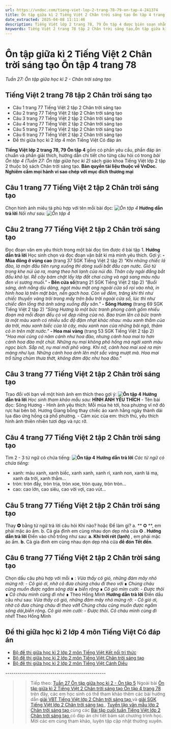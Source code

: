 ```yaml
---
url: https://vndoc.com/tieng-viet-lop-2-trang-78-79-on-tap-4-241374
title: Ôn tập giữa kì 2 Tiếng Việt 2 Chân trời sáng tạo Ôn tập 4 trang 78 - Tuần 27: Ôn tập giữa học kì 2 - Chân trời sáng tạo - VnDoc.com
date_extracted: 2025-04-08 11:11:46
description: Tiếng Việt lớp 2 trang 78, 79 Ôn tập 4 được biên soạn nhằm giúp các em HS đạt kết quả tốt trong quá trình làm bài tập và học tập môn Tiếng Việt lớp 2.
keywords: Tiếng Việt 2 trang 78 tập 2 Chân trời sáng tạo,Ôn tập giữa kì 2 Tiếng Việt 2 Chân trời sáng tạo Ôn tập 4 trang 78,Tiếng Việt lớp 2 trang 78 Ôn tập 4,Tuần 27 Ôn tập 4,Ôn tập 4,bài Ôn tập 4,Tuần 27 Ôn tập giữa học kì 2,Ôn tập giữa học kì 2,ôn tập giữa học kì II,tiếng việt 2 tuần 27,tiếng việt 2,tiếng việt lớp 2,sách tiếng việt 2,sách tiếng việt lớp 2,bài tập tiếng việt lớp 2,tiếng việt lớp 2 tập 2,học tiếng việt chân trời sáng tạo,chân trời sáng tạo
---
```


# Ôn tập giữa kì 2 Tiếng Việt 2 Chân trời sáng tạo Ôn tập 4 trang 78
 _Tuần 27: Ôn tập giữa học kì 2 - Chân trời sáng tạo_
## **Tiếng Việt 2 trang 78 tập 2 Chân trời sáng tạo**
  * Câu 1 trang 77 Tiếng Việt 2 tập 2 Chân trời sáng tạo 
  * Câu 2 trang 77 Tiếng Việt 2 tập 2 Chân trời sáng tạo 
  * Câu 3 trang 77 Tiếng Việt 2 tập 2 Chân trời sáng tạo 
  * Câu 4 trang 77 Tiếng Việt 2 tập 2 Chân trời sáng tạo 
  * Câu 5 trang 77 Tiếng Việt 2 tập 2 Chân trời sáng tạo 
  * Câu 6 trang 77 Tiếng Việt 2 tập 2 Chân trời sáng tạo 
  * Đề thi giữa học kì 2 lớp 4 môn Tiếng Việt Có đáp án

**Tiếng Việt lớp 2 trang 78, 79 Ôn tập 4** gồm có phần yêu cầu, phần đáp án chuẩn và phần giải thích, hướng dẫn chi tiết cho từng câu hỏi có trong _bài Ôn tập 4 \(Tuần 27: Ôn tập giữa học kì 2\)_ sách giáo khoa Tiếng Việt lớp 2 tập 2 thuộc bộ sách Chân trời sáng tạo.
**Bản quyền tài liệu thuộc về VnDoc.  
Nghiêm cấm mọi hành vi sao chép với mục đích thương mại**
## **Câu 1 trang 77 Tiếng Việt 2 tập 2 Chân trời sáng tạo**
Chọn hình ảnh miêu tả phù hợp với tên mỗi bài đọc:
_![Ôn tập 4](https://i.vdoc.vn/data/image/2021/08/24/tieng-viet-lop-2-trang-78-79-on-tap-4-1.jpg)_
**Hướng dẫn trả lời**
 _Nối như sau:_
_![Ôn tập 4](https://i.vdoc.vn/data/image/2021/08/24/tieng-viet-lop-2-trang-78-79-on-tap-4-2.jpg)_
## **Câu 2 trang 77 Tiếng Việt 2 tập 2 Chân trời sáng tạo**
Đọc đoạn văn em yêu thích trong một bài đọc tìm được ở bài tập 1.
**Hướng dẫn trả lời**
Học sinh chọn và đọc đoạn văn bất kì mà mình yêu thích.
Gợi ý:
**\- Mùa đông ở vùng cao** \(trang 37 SGK Tiếng Việt 2 tập 2\)
_"Khi những chiếc lá đào, lá mận đầu tiên rụng xuống thì dòng suối bắt đầu cạn nước. Gió từ trong khe núi ùa ra, mang theo hơi lạnh của núi đá. Thân cây ngải đắng bắt đầu khô lại. Rễ cây bám chặt lấy lớp đất chai cứng và ngả sang màu nâu đen vì sương muối."_
**\- Bên cửa sổ**\(trang 21 SGK Tiếng Việt 2 tập 2\)
_"Buổi sáng, ánh nắng dịu dàng, ngọt màu mật ong ngoài cửa sổ rọi vào nhà, in hình hoa lá trên mặt bàn, nền gạch hoa. Còn về đêm, trăng khi thì như chiếc thuyền vàng trôi trong mây trên bầu trời ngoài cửa sổ, lúc thì như chiếc đèn lồng thả ánh sáng xuống đầy sân."_
**\- Sông Hương** \(trang 69 SGK Tiếng Việt 2 tập 2\)
_"Sông Hương là một bức tranh phong cảnh gồm nhiều đoạn mà mỗi đoạn đều có vẻ đẹp riêng của nó. Bao trùm lên cả bức tranh là một màu xanh có nhiều sắc độ đậm nhạt khác nhau: màu xanh thẳm của da trời, màu xanh biếc của lá cây, màu xanh non của những bãi ngô, thảm cỏ in trên mặt nước."_
**\- Hoa mai vàng** \(trang 53 SGK Tiếng Việt 2 tập 2\)
_"Hoa mai cũng có năm cánh như hoa đào, nhưng cánh hoa mai to hơn cánh hoa đào một chút. Những nụ mai không phô hồng mà ngời xanh màu ngọc bích. Sắp nở, nụ mai mới phô vàng. Khi nở, cánh hoa mai xoè ra mịn màng như lụa. Những cánh hoa ánh lên một sắc vàng mượt mà. Hoa mai trổ từng chùm thưa thớt, không đơm đặc như hoa đào."_
## **Câu 3 trang 77 Tiếng Việt 2 tập 2 Chân trời sáng tạo**
Trao đổi với bạn về một hình ảnh em thích theo gợi ý:
**![Ôn tập 4](https://i.vdoc.vn/data/image/2021/08/24/tieng-viet-lop-2-trang-78-79-on-tap-4-3.jpg)**
**Hướng dẫn trả lời**
 _Học sinh tham khảo mẫu sau:_
**HÌNH ẢNH YÊU THÍCH**
\- Tên bài đọc: Sông Hương
\- Hình ảnh yêu thích: Mỗi mùa hè tới, hoa phượng vĩ nở đỏ rực hai bên bờ. Hương Giang bỗng thay chiếc áo xanh hằng ngày thành dải lụa đào ứng hồng cả phố phường.
\- Cảm xúc của em: thích thú, yêu thích hình ảnh thiên nhiên tươi đẹp và rực rỡ.
## **Câu 4 trang 77 Tiếng Việt 2 tập 2 Chân trời sáng tạo**
Tìm 2 - 3 từ ngữ có chứa tiếng:
**![Ôn tập 4](https://i.vdoc.vn/data/image/2021/08/24/tieng-viet-lop-2-trang-78-79-on-tap-4-4.jpg)**
**Hướng dẫn trả lời**
 _Các từ ngữ có chứa tiếng:_
  * xanh: màu xanh, xanh biếc, xanh xanh, xanh rì, xanh non, xanh lá mạ, xanh da trời, xanh thẫm…
  * tròn: tròn đầy, tròn trịa, tròn xoe, tròn quay, tròn tròn…
  * cao: cao lớn, cao siêu, cao vời vợi, cao vút…

## **Câu 5 trang 77 Tiếng Việt 2 tập 2 Chân trời sáng tạo**
Thay **✪** bằng từ ngữ trả lời câu hỏi Khi nào? hoặc Để làm gì?
a. ** ✪ **, em phải mặc áo ấm.
b. Cả gia đình em cùng nhau dọn dẹp nhà cửa ✪ .
**Hướng dẫn trả lời**
Điền vào chỗ trống như sau:
**a. Khi trời rét \(lạnh\)** , em phải mặc áo ấm.
**b.** Cả gia đình em cùng nhau dọn dẹp nhà cửa **để đón Tết đến**.
## **Câu 6 trang 77 Tiếng Việt 2 tập 2 Chân trời sáng tạo**
Chọn dấu câu phù hợp với mỗi ∎ :
_Vừa thấy cô gió, những đám mây nhỏ mừng rỡ:_
_\- Cô gió ơi, nhờ cô đưa chúng cháu đi theo với_ ∎ _Chúng cháu cũng muốn được ngắm sông dài_ ∎ _biển rộng_ ∎
 _Cô gió mỉm cười:_
_\- Được thôi_ ∎ _Cô cháu mình cùng đi nhé_ ∎
Theo Hồng Minh
**Hướng dẫn trả lời**
Điền dấu câu như sau:
_Vừa thấy cô gió, những đám mây nhỏ mừng rỡ:_
_\- Cô gió ơi, nhờ cô đưa chúng cháu đi theo với_**\!** _Chúng cháu cũng muốn được ngắm sông dài_**,**_biển rộng_**.**
_Cô gió mỉm cười:_
_\- Được thôi_**.** _Cô cháu mình cùng đi nhé_**\!**
Theo Hồng Minh
## **Đề thi giữa học kì 2 lớp 4 môn Tiếng Việt Có đáp án**
  * [Bộ đề thi giữa học kì 2 lớp 2 môn Tiếng Việt Kết nối tri thức](<https://vndoc.com/bo-de-thi-giua-hoc-ki-2-mon-tieng-viet-lop-2-sach-kn-256892>)
  * [Bộ đề thi giữa học kì 2 lớp 2 môn Tiếng Việt Chân trời sáng tạo](<https://vndoc.com/bo-de-thi-giua-hoc-ki-2-lop-2-mon-tieng-viet-sach-chan-troi-sang-tao-256906>)
  * [Bộ đề thi giữa học kì 2 lớp 2 môn Tiếng Việt Cánh Diều](<https://vndoc.com/bo-de-thi-giua-hoc-ki-2-lop-2-mon-tieng-viet-sach-canh-dieu-256905>)

\-------------------------------------------------
>> Tiếp theo: [Tuần 27 Ôn tập giữa học kì 2 - Ôn tập 5](<https://vndoc.com/tieng-viet-lop-2-trang-80-81-on-tap-5-241379>)
Ngoài bài [Ôn tập giữa kì 2 Tiếng Việt 2 Chân trời sáng tạo Ôn tập 4 trang 78](<https://vndoc.com/tieng-viet-lop-2-trang-78-79-on-tap-4-241374>) trên đây, các em học sinh có thể tham khảo thêm các bài hướng dẫn [ giải VBT Tiếng Việt lớp 2 Chân trời sáng tạo ](<https://vndoc.com/vbt-tieng-viet-lop-2-ctst>) và [ giải SGK Tiếng Việt lớp 2 Chân trời sáng tạo ](<https://vndoc.com/tieng-viet-lop-2-sach-chan-troi-sang-tao>) , [ Tuyển tập văn mẫu lớp 2 Chân trời sáng tạo ](<https://vndoc.com/tap-lam-van-lop-2-ctst>) cùng các [ Bài tập cuối tuần Tiếng Việt lớp 2 Chân trời sáng tạo ](<https://vndoc.com/bai-tap-cuoi-tuan-lop-2-mon-tieng-viet-sach-ctst>) có đáp án chi tiết bám sát chương trình học. Mời các em cùng tham khảo, luyện tập cập nhật thường xuyên.
